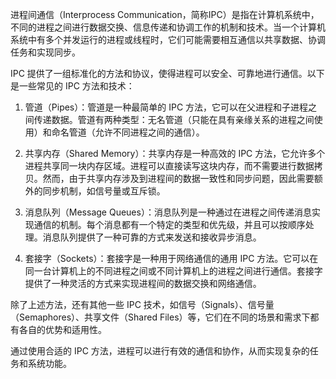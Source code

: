 进程间通信（Interprocess Communication，简称IPC）是指在计算机系统中，不同的进程之间进行数据交换、信息传递和协调工作的机制和技术。当一个计算机系统中有多个并发运行的进程或线程时，它们可能需要相互通信以共享数据、协调任务和实现同步。

IPC 提供了一组标准化的方法和协议，使得进程可以安全、可靠地进行通信。以下是一些常见的 IPC 方法和技术：

1. 管道（Pipes）：管道是一种最简单的 IPC 方法，它可以在父进程和子进程之间传递数据。管道有两种类型：无名管道（只能在具有亲缘关系的进程之间使用）和命名管道（允许不同进程之间的通信）。

2. 共享内存（Shared Memory）：共享内存是一种高效的 IPC 方法，它允许多个进程共享同一块内存区域。进程可以直接读写这块内存，而不需要进行数据拷贝。然而，由于共享内存涉及到进程间的数据一致性和同步问题，因此需要额外的同步机制，如信号量或互斥锁。

3. 消息队列（Message Queues）：消息队列是一种通过在进程之间传递消息实现通信的机制。每个消息都有一个特定的类型和优先级，并且可以按顺序处理。消息队列提供了一种可靠的方式来发送和接收异步消息。

4. 套接字（Sockets）：套接字是一种用于网络通信的通用 IPC 方法。它可以在同一台计算机上的不同进程之间或不同计算机上的进程之间进行通信。套接字提供了一种灵活的方式来实现进程间的数据交换和网络通信。

除了上述方法，还有其他一些 IPC 技术，如信号（Signals）、信号量（Semaphores）、共享文件（Shared Files）等，它们在不同的场景和需求下都有各自的优势和适用性。

通过使用合适的 IPC 方法，进程可以进行有效的通信和协作，从而实现复杂的任务和系统功能。